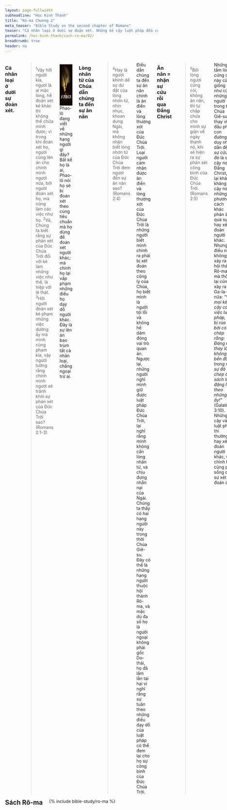 ```yaml
---
layout: page-fullwidth
subheadline: "Học Kinh Thánh"
title: "Rô-ma Chương 2"
meta_teaser: "Bible Study on the second chapter of Romans"
teaser: "Cả nhân loại ở dưới sự đoán xét. Những kẻ cậy luật pháp đều có khuynh hướng phê phán, và họ sẽ bị đoán xét bởi chính luật pháp mà họ trông cậy. Lòng nhân từ của Chúa dẫn chúng ta đến sự ăn năn. Ăn năn = nhận sự cứu rỗi qua Đấng Christ. Mọi người đều chịu sự xét đoán bởi luật pháp hoặc bởi ân điển. Mọi người (không phải Do-thái) sống dưới luật pháp của lương tâm đều bị rủa sả. Mọi người Do-thái dưới luật pháp Môi-se đều bị rủa sả."
permalink: /hoc-kinh-thanh/sach-ro-ma/02/
breadcrumb: true
header: no
---
```

<!--more-->
<div class="row">
<div class="medium-8 columns" markdown="1">

### Cả nhân loại ở dưới sự đoán xét.

> <sup>1</sup>Vậy hỡi người kia, ngươi là ai mặc lòng, hễ đoán xét kẻ khác thì không thể chữa mình được; vì trong khi đoán xét họ, ngươi cũng lên án cho chính mình ngươi nữa, bởi ngươi đoán xét họ, mà cũng làm các việc như họ. <sup>2</sup>Vả, Chúng ta biết rằng sự phán xét của Đức Chúa Trời đối với kẻ làm những việc như thế, là hiệp với lẽ thật. <sup>3</sup>Hỡi người đoán xét kẻ phạm những việc dường ấy mà mình cũng phạm kia, vậy ngươi tưởng rằng chính mình ngươi sẽ tránh khỏi sự phán xét của Đức Chúa Trời sao? (Romans 2:1-3)

<div>
<p>
<img alt src="/images/no-condemnation.jpg" style="border: 0px none; margin: 7px 15px 0px 0px; max-width: 100%; height: 136px; padding: 0px; float: left;">
Phao-lô đang viết về những hạng người gì đây? Bất kể họ là ai, Phao-lô nói họ sẽ bị đoán xét theo cùng tiêu chuẩn mà họ dùng để đoán xét người khác; mà chính họ lại vấp phạm những điều họ dạy dỗ người khác. Đây là sự lên án bao trùm tất cả nhân loại, chẳng ngoại trừ ai.
</p>
</div>

### Lòng nhân từ của Chúa dẫn chúng ta đến sự ăn năn

> <sup>4</sup>Hay là ngươi khinh dể sự dư dật của lòng nhơn từ, nhịn nhục, khoan dung Ngài, mà không nhận biết lòng nhơn từ của Đức Chúa Trời đem ngươi đến sự ăn năn sao? (Romans 2:4)

Điều dẫn chúng ta đến sự ăn năn chính là ân điển và lòng thương xót của Đức Chúa Trời. Loại người cảm nhận được ân điển và lòng thương xót của Đức Chúa Trời là những người biết mình chính ra phải bị xét đoán theo công lý của Chúa, họ biết mình là người tội lỗi và không hề dám đóng vai trò quan án. Ngược lại, những người nghĩ mình giữ được luật pháp Đức Chúa Trời, lại nghĩ rằng mình không cần lòng nhân từ, và chịu đựng nhẫn nại của Ngài. Chúng ta thấy có hai hạng người này trong thời Chúa Giê-su. Đây có thể là những hạng người thuộc hội thánh Rô-ma, và mặc dù đa số họ là người ngoại không phải gốc Do-thái, họ đã lầm lẫn tai hại vì nghĩ rằng sự tuân theo những điều dạy dỗ của luật pháp có thể đem lại cho họ sự công bình của Đức Chúa Trời.

### Ăn năn = nhận sự cứu rỗi qua Đấng Christ

> <sup>5</sup>Bởi lòng ngươi cứng cỏi, không ăn năn, thì tự chấp chứa cho mình sự giận về ngày thạnh nộ, khi sẽ hiện ra sự phán xét công bình của Đức Chúa Trời. (Romans 2:5)

Những tấm lòng cứng cỏi này cũng giống như của những người trong thời Chúa Giê-su, thay vì đầu phục con đường duy nhất dẫn đến sự cứu rỗi đó là chỉ cậy nơi Đấng Christ, họ lại khăng khăng cậy nơi những phương cách khác phản ảnh qua sự hay xét đoán người khác. Nhưng điều này không chỉ xảy ra tại hội thánh Rô-ma mà thôi, lại cũng xảy ra tại Ga-la-ti nữa: <span style="font-style: italic;">"Vì mọi kẻ cậy các việc luật pháp, thì bị rủa sả, bởi có chép rằng: Đáng rủa thay là kẻ không bền đỗ trong mọi sự đã chép ở sách luật, đặng làm theo những sự ấy!"</span> (Galatians 3:10). Những kẻ cậy vào luật pháp thì thường hay xét đoán người khác, vì chính họ cũng phải sống dưới sự xét đoán đó.

### Mọi người đều chịu sự xét đoán bởi luật pháp hoặc bởi ân điển

> <sup>6</sup>Là Đấng sẽ trả lại cho mỗi người tùy theo công việc họ làm: <sup>7</sup>ai bền lòng làm lành, tìm sự vinh hiển, sự tôn trọng và sự chẳng hề chết, thì báo cho sự sống đời đời; <sup>8</sup>còn ai có lòng chống trả không vâng phục lẽ thật, mà vâng phục sự không công bình, thì báo cho họ sự giận và cơn thạnh nộ. (Romans 2:6-8)

### Mọi người sống dưới luật pháp của lương tâm đều bị rủa sả

Mới nhìn thoáng qua, chúng ta thấy dường như các câu Kinh thánh này khuyên dục người ta nên làm điều thiện và tránh điều ác, nhưng nếu chúng ta suy xét về tình trạng của con tim nhân loại (Romans 3:23), họ mang một khuynh hướng chống trả với Đức Chúa Trời từ trong bản ngã (Romans 7:15, Romans 8:7), thì không một ai có thể làm theo lời khuyên dạy này, nếu quả thực đó là một sự khuyên dạy.

Các câu Kinh thánh này chỉ tuyên bố về điều mà Đức Chúa Trời sẽ làm: thể hiện công lý nước Trời. Phao-lô chỉ đang dàn cảnh để đánh rớt toàn thể nhân loại hầu họ đến với niềm tin nơi Đấng Christ (Galatians 3:24). Phao-lô tiếp tục dùng cùng một luận lý trong các câu 9 và 10 (Romans 2:9-10) chung cho người Do-thái hoặc người Gờ-réc.

Trong các câu từ 11 đến 16 (Romans 2:11-16), Phao-lô biện luận về sự bảo hộ của luật pháp cho cả hai người Do-thái và người ngoại. Đối với người Do-thái, rõ ràng là họ sống dưới luật pháp Môi-se và bị xét đoán bởi luật pháp đó, còn người ngoại thì lương tâm họ chính là quan án (Romans 2:14-16). Nhưng sự một người được hướng dẫn bởi luật pháp của lương tâm hoặc ghi trên bảng đá, không tự nhiên mà ban cho họ sự công bình của Đức Chúa Trời, họ phải làm theo mọi điều liệt kê bởi luật pháp (Romans 2:13). Và như thế Phao-lô đẩy hội thánh Rô-ma, cũng những mỗi người trong chúng ta, vào đường cùng: chẳng một người nào trong quí vị làm theo điều luật pháp dạy bảo. Vì Gia-cơ, James 2:10 nói rằng dù bạn có làm theo 99.99% các điều liệt kê trong luật pháp, chỉ cần sai một điểm, là kể như hỏng hết, vì Đức Chúa Trời không nhận điều chi không toàn hảo.

### Mọi người Do-thái dưới luật pháp Môi-se đều bị rủa sả

Sau đó Phao-lô bắt đầu cộng thêm người Do-thái vào hàng ngũ những kẻ cần Đấng Christ (Romans 2:17-29). Người Do-thái cũng phạm vào những sai lầm của người ngoại, họ phán đoán người khác dựa trên hệ thống luật pháp mà họ coi rất trọng, nhưng cũng như những người ngoại sống dưới luật pháp của lương tâm, họ không làm theo luật pháp mà họ dạy dỗ người khác. Họ khoe mình về mối liên hệ giữa họ với Đức Chúa Trời, nhưng lại không làm theo luật pháp của Ngài.

Phao-lô quả quyết rằng phép cắt bì bề ngoài của người Do-thái kể như không có giá trị vì họ không làm theo những điều luật pháp dạy bảo (Romans 2:25), vì đó là điều quan trọng hơn trong cương vị của họ, trong khi người ngoại dù không có phép cắt bì, nhưng thực ra được phép cắt bì trong lòng là điều tốt hơn (Romans 2:28). Và nếu quả thực họ được cắt bì trong lòng, thì sự khen ngợi mà họ nhận lãnh không đến từ loài người, mà đến từ Đức Chúa Trời (Romans 2:29).

Đến đây, Phao-lô đang sắp đặt một nền tảng về luật pháp và sự phán xét của Đức Chúa Trời, nguyên nhân và hậu quả, phần thưởng và án phạt tùy theo khả năng của mỗi người làm theo luật pháp Đức Chúa Trời. Ông không nói gì về việc có ai trong vòng họ làm được theo luật pháp Đức Chúa Trời hay không. Thực ra, ông đang tuyên bố về tình trạng tuyệt vọng của họ, nhất là những kẻ dùng luật pháp để đoán xét kẻ khác còn mình thì không làm chi hết.

</div><!-- /.medium-8.columns -->
<div class="bible-index medium-4 columns">
<h2 style="margin: 0px">Sách Rô-ma</h2>
        {% include bible-study/ro-ma %}
</div><!-- /.medium-4.columns -->
</div><!-- /.row -->
